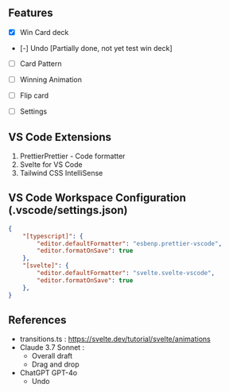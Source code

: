## Features
- [x] Win Card deck
- [-] Undo [Partially done, not yet test win deck]
- [ ] Card Pattern
- [ ] Winning Animation
- [ ] Flip card
- [ ] Settings


## VS Code Extensions
1. PrettierPrettier - Code formatter
2. Svelte for VS Code
3. Tailwind CSS IntelliSense

## VS Code Workspace Configuration (.vscode/settings.json)
```json
{
    "[typescript]": {
        "editor.defaultFormatter": "esbenp.prettier-vscode",
        "editor.formatOnSave": true
    },
    "[svelte]": {
        "editor.defaultFormatter": "svelte.svelte-vscode",
        "editor.formatOnSave": true
    },
}
```

## References
- transitions.ts : https://svelte.dev/tutorial/svelte/animations
- Claude 3.7 Sonnet :
  - Overall draft
  - Drag and drop
- ChatGPT GPT-4o
  - Undo
